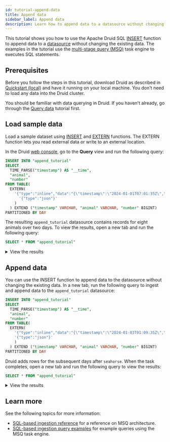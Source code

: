 ```yaml
---
id: tutorial-append-data
title: Append data
sidebar_label: Append data
description: Learn how to append data to a datasource without changing the existing data in Apache Druid.
---
```


<!--
  ~ Licensed to the Apache Software Foundation (ASF) under one
  ~ or more contributor license agreements.  See the NOTICE file
  ~ distributed with this work for additional information
  ~ regarding copyright ownership.  The ASF licenses this file
  ~ to you under the Apache License, Version 2.0 (the
  ~ "License"); you may not use this file except in compliance
  ~ with the License.  You may obtain a copy of the License at
  ~
  ~   http://www.apache.org/licenses/LICENSE-2.0
  ~
  ~ Unless required by applicable law or agreed to in writing,
  ~ software distributed under the License is distributed on an
  ~ "AS IS" BASIS, WITHOUT WARRANTIES OR CONDITIONS OF ANY
  ~ KIND, either express or implied.  See the License for the
  ~ specific language governing permissions and limitations
  ~ under the License.
  -->

This tutorial shows you how to use the Apache Druid SQL [INSERT](../multi-stage-query/reference.md#insert) function to append data to a [datasource](../design/storage.md) without changing the existing data.
The examples in the tutorial use the [multi-stage query (MSQ)](../multi-stage-query/index.md) task engine to executes SQL statements.

## Prerequisites

Before you follow the steps in this tutorial, download Druid as described in [Quickstart (local)](index.md) and have it running on your local machine. You don't need to load any data into the Druid cluster.

You should be familiar with data querying in Druid. If you haven't already, go through the [Query data](../tutorials/tutorial-query.md) tutorial first.

## Load sample data

Load a sample dataset using [INSERT](../multi-stage-query/reference.md#insert) and [EXTERN](../multi-stage-query/reference.md#extern-function) functions. The EXTERN function lets you read external data or write to an external location.

In the Druid [web console](../operations/web-console.md), go to the **Query** view and run the following query:

```sql
INSERT INTO "append_tutorial"
SELECT
  TIME_PARSE("timestamp") AS "__time",
  "animal",
  "number"
FROM TABLE(
  EXTERN(
    '{"type":"inline","data":"{\"timestamp\":\"2024-01-01T07:01:35Z\",\"animal\":\"octopus\", \"number\":115}\n{\"timestamp\":\"2024-01-01T05:01:35Z\",\"animal\":\"mongoose\", \"number\":737}\n{\"timestamp\":\"2024-01-01T06:01:35Z\",\"animal\":\"snake\", \"number\":1234}\n{\"timestamp\":\"2024-01-01T01:01:35Z\",\"animal\":\"lion\", \"number\":300}\n{\"timestamp\":\"2024-01-02T07:01:35Z\",\"animal\":\"seahorse\", \"number\":115}\n{\"timestamp\":\"2024-01-02T05:01:35Z\",\"animal\":\"skunk\", \"number\":737}\n{\"timestamp\":\"2024-01-02T06:01:35Z\",\"animal\":\"iguana\", \"number\":1234}\n{\"timestamp\":\"2024-01-02T01:01:35Z\",\"animal\":\"opossum\", \"number\":300}"}',
      '{"type":"json"}'
    )
  ) EXTEND ("timestamp" VARCHAR, "animal" VARCHAR, "number" BIGINT)
PARTITIONED BY DAY
```

The resulting `append_tutorial` datasource contains records for eight animals over two days.
To view the results, open a new tab and run the following query:

```sql
SELECT * FROM "append_tutorial"
```

<details>
<summary> View the results</summary>

| `__time` | `animal` | `number`|
| -- | -- | -- |
| `2024-01-01T01:01:35.000Z`| `lion`| 300 |
| `2024-01-01T05:01:35.000Z`| `mongoose`| 737 |
| `2024-01-01T06:01:35.000Z`| `snake`| 1234 |
| `2024-01-01T07:01:35.000Z`| `octopus`| 115 |
| `2024-01-02T01:01:35.000Z`| `opossum`| 300 |
| `2024-01-02T05:01:35.000Z`| `skunk`| 737 |
| `2024-01-02T06:01:35.000Z`| `iguana`| 1234 |
| `2024-01-02T07:01:35.000Z`| `seahorse`| 115 |

</details>

## Append data

You can use the INSERT function to append data to the datasource without changing the existing data.
In a new tab, run the following query to ingest and append data to the `append_tutorial` datasource:

```sql
INSERT INTO "append_tutorial"
SELECT
  TIME_PARSE("timestamp") AS "__time",
  "animal",
  "number"
FROM TABLE(
  EXTERN(
    '{"type":"inline","data":"{\"timestamp\":\"2024-01-03T01:09:35Z\",\"animal\":\"zebra\", \"number\":233}\n{\"timestamp\":\"2024-01-04T07:01:35Z\",\"animal\":\"bear\", \"number\":577}\n{\"timestamp\":\"2024-01-04T05:01:35Z\",\"animal\":\"falcon\", \"number\":848}\n{\"timestamp\":\"2024-01-04T06:01:35Z\",\"animal\":\"giraffe\", \"number\":113}\n{\"timestamp\":\"2024-01-04T01:01:35Z\",\"animal\":\"rhino\", \"number\":473}"}',
    '{"type":"json"}'
    )
  ) EXTEND ("timestamp" VARCHAR, "animal" VARCHAR, "number" BIGINT)
PARTITIONED BY DAY
```

Druid adds rows for the subsequent days after `seahorse`.
When the task completes, open a new tab and run the following query to view the results:

```sql
SELECT * FROM "append_tutorial"
```

<details>
<summary> View the results</summary>

| `__time` | `animal` | `number`|
| -- | -- | -- |
| `2024-01-01T01:01:35.000Z`| `lion`| 300 |
| `2024-01-01T05:01:35.000Z`| `mongoose`| 737 |
| `2024-01-01T06:01:35.000Z`| `snake`| 1234 |
| `2024-01-01T07:01:35.000Z`| `octopus`| 115 |
| `2024-01-02T01:01:35.000Z`| `opossum`| 300 |
| `2024-01-02T05:01:35.000Z`| `skunk`| 737 |
| `2024-01-02T06:01:35.000Z`| `iguana`| 1234 |
| `2024-01-02T07:01:35.000Z`| `seahorse`| 115 |
| `2024-01-03T01:09:35.000Z`| `zebra`| 233 |
| `2024-01-04T01:01:35.000Z`| `rhino`| 473 |
| `2024-01-04T05:01:35.000Z`| `falcon`| 848 |
| `2024-01-04T06:01:35.000Z`| `giraffe`| 113 |
| `2024-01-04T07:01:35.000Z`| `bear`| 577 |

</details>

## Learn more

See the following topics for more information:

* [SQL-based ingestion reference](../multi-stage-query/reference.md) for a reference on MSQ architecture.
* [SQL-based ingestion query examples](../multi-stage-query/examples.md) for example queries using the MSQ task engine.